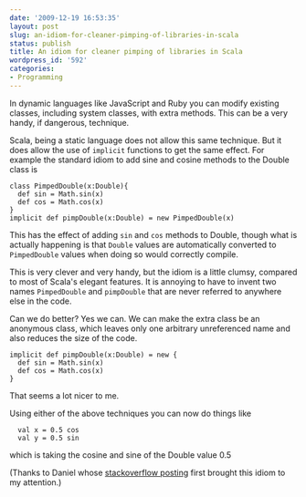 ```yaml
---
date: '2009-12-19 16:53:35'
layout: post
slug: an-idiom-for-cleaner-pimping-of-libraries-in-scala
status: publish
title: An idiom for cleaner pimping of libraries in Scala
wordpress_id: '592'
categories:
- Programming
---
```


In dynamic languages like JavaScript and Ruby you can modify existing classes, including system classes, with extra methods.  This can be a very handy, if dangerous, technique.

Scala, being a static language does not allow this same technique.  But it does allow the use of `implicit` functions to get the same effect.  For example the standard idiom to add sine and cosine methods to the Double class is


    class PimpedDouble(x:Double){
      def sin = Math.sin(x)
      def cos = Math.cos(x)
    }
    implicit def pimpDouble(x:Double) = new PimpedDouble(x)


This has the effect of adding `sin` and `cos` methods to Double, though what is actually happening is that `Double` values are automatically converted to `PimpedDouble` values when doing so would correctly compile.

This is very clever and very handy, but the idiom is a little clumsy, compared to most of Scala's elegant features.  It is annoying to have to invent two names `PimpedDouble` and `pimpDouble` that are never referred to anywhere else in the code.

Can we do better?  Yes we can.  We can make the extra class be an anonymous class, which leaves only one arbitrary unreferenced name and also reduces the size of the code.


    implicit def pimpDouble(x:Double) = new {
      def sin = Math.sin(x)
      def cos = Math.cos(x)
    }


That seems a lot nicer to me.

Using either of the above techniques you can now do things like


      val x = 0.5 cos
      val y = 0.5 sin


which is taking the cosine and sine of the Double value 0.5

(Thanks to Daniel whose [stackoverflow posting](http://stackoverflow.com/questions/1913591/understanding-why-pimp-my-library-was-defined-that-way-in-scala/1913961#1913961) first brought this idiom to my attention.)
